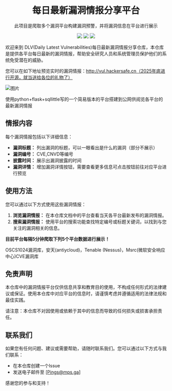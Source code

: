 <p align="center">
    <h1 align="center" >每日最新漏洞情报分享平台</h1>
    <p align="center">此项目是爬取多个漏洞平台构建漏洞预警，并将漏洞信息在平台进行展示</p>
        <p align="center">
    <a target="_blank" href="https://www.python.org/downloads/" title="Python version"><img src="https://img.shields.io/badge/python-%3E=_3.10-green.svg"></a>
    <a target="_blank" href="stars" title="stars"><img src="https://img.shields.io/github/stars/BugFor-Pings/bug_wiki.svg"></a>
    <a target="_blank" href="forks" title="forks"><img src="https://img.shields.io/github/forks/BugFor-Pings/bug_wiki.svg"></a>                                                 
</p>


欢迎来到 DLV(Daily Latest Vulnerabilities)每日最新漏洞情报分享仓库，本仓库是提供各平台每日最新的漏洞情报，帮助安全研究人员和系统管理员保护他们的系统免受潜在的威胁。

您可以在如下地址预览实时的漏洞情报：http://vul.hackersafe.cn（2025年底进行开源，就当送给各位的礼物了）

![图片](https://github.com/user-attachments/assets/7eddf641-1393-43a3-8c97-bb7a4450f8f0)


使用python+flask+sqllittle写的一个简易版本的平台搭建到公网供阅览各平台的最新漏洞情报

## 情报内容

每个漏洞情报包括以下详细信息：

- **漏洞标题：** 列出漏洞的标题，可以一眼看出是什么的漏洞（部分不展示）
- **漏洞编号：** CVE,CNVD等编号
- **披露时间：** 展示出漏洞披露的时间
- **漏洞详情：** 增加漏洞详情按钮，需要查看更多信息可点击按钮前往对应平台进行预览


## 使用方法

您可以通过以下方式使用这些漏洞情报：

1. **浏览漏洞情报：** 在本仓库文档中的平台查看当天各平台最新发布的漏洞情报。
2. **搜索漏洞情报：** 使用平台的搜索功能查找特定编号或标题关键词，以找到与您关注的漏洞相关的信息。


**目前平台每隔5分钟爬取下列5个平台数据进行展示！**

OSCS1024漏洞库，安天(antiycloud)，Tenable (Nessus)，Msrc(微软安全响应中心)CVE漏洞库 


## 免责声明

本仓库中的漏洞情报平台仅供信息共享和教育目的使用，不构成任何形式的法律建议或保证。使用本仓库中对应平台的信息时，请谨慎考虑并遵循适用的法律法规和最佳实践。

请注意：本仓库不对因使用或依赖于其中的信息而导致的任何损失或损害承担责任。


## 联系我们

如果您有任何问题、建议或需要帮助，请随时联系我们。您可以通过以下方式与我们联系：

- 在本仓库创建一个Issue
- 发送电子邮件至 [Pings@mps.ga]

感谢您的参与和支持！








